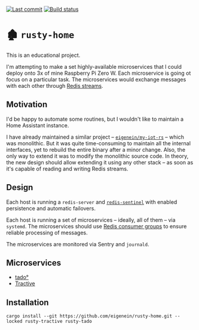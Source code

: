 [![Last commit](https://img.shields.io/github/last-commit/eigenein/rusty-home?logo=github)](https://github.com/eigenein/rusty-home/commits/master)
[![Build status](https://github.com/eigenein/rusty-home/actions/workflows/check.yaml/badge.svg)](https://github.com/eigenein/rusty-home/actions)

# 🏚 `rusty-home`

This is an educational project.

I'm attempting to make a set highly-available microservices that I could deploy onto 3x of mine Raspberry Pi Zero W. Each microservice is going ot focus on a particular task. The microservices would exchange messages with each other through [Redis streams](https://redis.io/docs/manual/data-types/streams/).

## Motivation

I'd be happy to automate some routines, but I wouldn't like to maintain a Home Assistant instance.

I have already maintained a similar project – [`eigenein/my-iot-rs`](https://github.com/eigenein/my-iot-rs) – which was monolithic. But it was quite time-consuming to maintain all the internal interfaces, yet to rebuild the entire binary after a minor change. Also, the only way to extend it was to modify the monolithic source code. In theory, the new design should allow extending it using any other stack – as soon as it's capable of reading and writing Redis streams.

## Design

Each host is running a `redis-server` and [`redis-sentinel`](https://redis.io/docs/manual/sentinel/) with enabled persistence and automatic failovers.

Each host is running a set of microservices – ideally, all of them – via `systemd`. The microservices should use [Redis consumer groups](https://redis.io/docs/manual/data-types/streams/#consumer-groups) to ensure reliable processing of messages.

The microservices are monitored via Sentry and `journald`.

## Microservices

- [tado°](rusty-tado)
- [Tractive](rusty-tractive)

## Installation

```shell
cargo install --git https://github.com/eigenein/rusty-home.git --locked rusty-tractive rusty-tado
```
